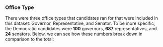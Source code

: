 ### Office Type

There were three office types that candidates ran for that were included in this dataset: Governor, Representative, and Senator. To be more specific, the Democratic candidates were **100** governors, **687** representatives, and **24** senators. Below, we can see how these numbers break down in comparison to the total: